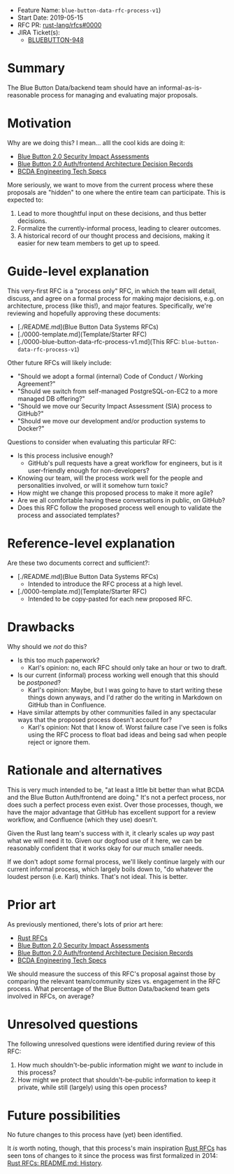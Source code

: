 - Feature Name: `blue-button-data-rfc-process-v1`)
- Start Date: 2019-05-15
- RFC PR: [rust-lang/rfcs#0000](https://github.com/rust-lang/rfcs/pull/0000)
- JIRA Ticket(s):
    - [BLUEBUTTON-948](https://jira.cms.gov/browse/BLUEBUTTON-948)

# Summary
[summary]: #summary

The Blue Button Data/backend team should have an informal-as-is-reasonable process for managing and evaluating major proposals.

# Motivation
[motivation]: #motivation

Why are we doing this? I mean... alll the cool kids are doing it:

* [Blue Button 2.0 Security Impact Assessments](https://confluence.cms.gov/pages/viewpage.action?pageId=143363056)
* [Blue Button 2.0 Auth/frontend Architecture Decision Records](https://confluence.cms.gov/display/BB/Architecture+Decision+Records)
* [BCDA Engineering Tech Specs](https://confluence.cms.gov/display/BCDA/BCDA+Engineering)

More seriously, we want to move from the current process where these proposals are "hidden" to one where the entire team can participate. This is expected to:

1. Lead to more thoughtful input on these decisions, and thus better decisions.
2. Formalize the currently-informal process, leading to clearer outcomes.
3. A historical record of our thought process and decisions, making it easier for new team members to get up to speed.

# Guide-level explanation
[guide-level-explanation]: #guide-level-explanation

This very-first RFC is a "process only" RFC, in which the team will detail, discuss, and agree on a formal process for making major decisions, e.g. on architecture, process (like this!), and major features.
Specifically, we're reviewing and hopefully approving these documents:

* [./README.md](Blue Button Data Systems RFCs)
* [./0000-template.md](Template/Starter RFC)
* [./0000-blue-button-data-rfc-process-v1.md](This RFC: `blue-button-data-rfc-process-v1`)

Other future RFCs will likely include:

* "Should we adopt a formal (internal) Code of Conduct / Working Agreement?"
* "Should we switch from self-managed PostgreSQL-on-EC2 to a more managed DB offering?"
* "Should we move our Security Impact Assessment (SIA) process to GitHub?"
* "Should we move our development and/or production systems to Docker?"

Questions to consider when evaluating this particular RFC:

* Is this process inclusive enough?
    * GitHub's pull requests have a great workflow for engineers, but is it user-friendly enough for non-developers?
* Knowing our team, will the process work well for the people and personalities involved, or will it somehow turn toxic?
* How might we change this proposed process to make it more agile?
* Are we all comfortable having these conversations in public, on GitHub?
* Does this RFC follow the proposed process well enough to validate the process and associated templates?

# Reference-level explanation
[reference-level-explanation]: #reference-level-explanation

Are these two documents correct and sufficient?:

* [./README.md](Blue Button Data Systems RFCs)
    * Intended to introduce the RFC process at a high level.
* [./0000-template.md](Template/Starter RFC)
    * Intended to be copy-pasted for each new proposed RFC.

# Drawbacks
[drawbacks]: #drawbacks

Why should we *not* do this?

* Is this too much paperwork?
    * Karl's opinion: no, each RFC should only take an hour or two to draft.
* Is our current (informal) process working well enough that this should be *postpone*d?
    * Karl's opinion: Maybe, but I was going to have to start writing these things down anyways, and I'd rather do the writing in Markdown on GitHub than in Confluence.
* Have similar attempts by other communities failed in any spectacular ways that the proposed process doesn't account for?
    * Karl's opinion: Not that I know of. Worst failure case I've seen is folks using the RFC process to float bad ideas and being sad when people reject or ignore them.

# Rationale and alternatives
[rationale-and-alternatives]: #rationale-and-alternatives

This is very much intended to be, "at least a little bit better than what BCDA and the Blue Button Auth/frontend are doing."
It's not a perfect process, nor does such a perfect process even exist.
Over those processes, though, we have the major advantage that GitHub has excellent support for a review workflow, and Confluence (which they use) doesn't.

Given the Rust lang team's success with it, it clearly scales up _way_ past what we will need it to.
Given our dogfood use of it here, we can be reasonably confident that it works okay for our much smaller needs.

If we don't adopt _some_ formal process, we'll likely continue largely with our current informal process, which largely boils down to, "do whatever the loudest person (i.e. Karl) thinks.
That's not ideal.
This is better.

# Prior art
[prior-art]: #prior-art

As previously mentioned, there's lots of prior art here:

* [Rust RFCs](https://raw.githubusercontent.com/rust-lang/rfcs/)
* [Blue Button 2.0 Security Impact Assessments](https://confluence.cms.gov/pages/viewpage.action?pageId=143363056)
* [Blue Button 2.0 Auth/frontend Architecture Decision Records](https://confluence.cms.gov/display/BB/Architecture+Decision+Records)
* [BCDA Engineering Tech Specs](https://confluence.cms.gov/display/BCDA/BCDA+Engineering)

We should measure the success of this RFC's proposal against those by comparing the relevant team/community sizes vs. engagement in the RFC process.
What percentage of the Blue Button Data/backend team gets involved in RFCs, on average?

# Unresolved questions
[unresolved-questions]: #unresolved-questions

The following unresolved questions were identified during review of this RFC:

1. How much shouldn't-be-public information might we _want_ to include in this process?
2. How might we protect that shouldn't-be-public information to keep it private, while still (largely) using this open process?

# Future possibilities
[future-possibilities]: #future-possibilities

No future changes to this process have (yet) been identified.

It *is* worth noting, though, that this process's main inspiration [Rust RFCs](https://github.com/rust-lang/rfcs/) has seen tons of changes to it since the process was first formalized in 2014: [Rust RFCs: README.md: History](https://github.com/rust-lang/rfcs/commits/master/README.md).
